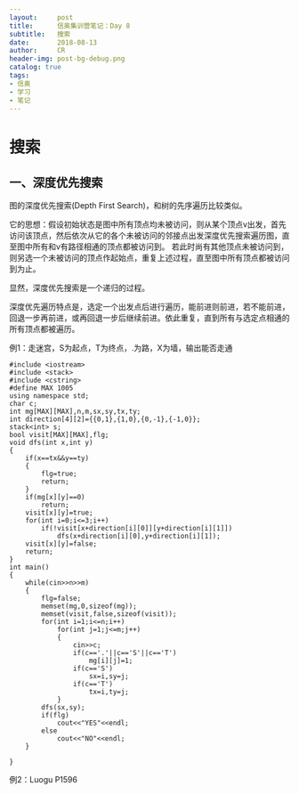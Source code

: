```yaml
---
layout:     post
title:      信奥集训营笔记：Day 8
subtitle:   搜索
date:       2018-08-13
author:     CR
header-img: post-bg-debug.png
catalog: true
tags:
- 信奥
- 学习
- 笔记
---
```

# 搜索

## 一、深度优先搜索

图的深度优先搜索(Depth First Search)，和树的先序遍历比较类似。

它的思想：假设初始状态是图中所有顶点均未被访问，则从某个顶点v出发，首先访问该顶点，然后依次从它的各个未被访问的邻接点出发深度优先搜索遍历图，直至图中所有和v有路径相通的顶点都被访问到。 若此时尚有其他顶点未被访问到，则另选一个未被访问的顶点作起始点，重复上述过程，直至图中所有顶点都被访问到为止。

显然，深度优先搜索是一个递归的过程。

深度优先遍历特点是，选定一个出发点后进行遍历，能前进则前进，若不能前进，回退一步再前进，或再回退一步后继续前进。依此重复，直到所有与选定点相通的所有顶点都被遍历。

例1：走迷宫，S为起点，T为终点，.为路，X为墙，输出能否走通
```
#include <iostream>
#include <stack>
#include <cstring>
#define MAX 1005
using namespace std;
char c;
int mg[MAX][MAX],n,m,sx,sy,tx,ty;
int direction[4][2]={{0,1},{1,0},{0,-1},{-1,0}};
stack<int> s;
bool visit[MAX][MAX],flg;
void dfs(int x,int y)
{
    if(x==tx&&y==ty)
    {
        flg=true;
        return;
    }
    if(mg[x][y]==0)
        return;
    visit[x][y]=true;
    for(int i=0;i<=3;i++)
        if(!visit[x+direction[i][0]][y+direction[i][1]])
            dfs(x+direction[i][0],y+direction[i][1]);
    visit[x][y]=false;
    return;
}
int main()
{
    while(cin>>n>>m)
    {
        flg=false;
        memset(mg,0,sizeof(mg));
        memset(visit,false,sizeof(visit));
        for(int i=1;i<=n;i++)
            for(int j=1;j<=m;j++)
            {
                cin>>c;
                if(c=='.'||c=='S'||c=='T')
                    mg[i][j]=1;
                if(c=='S')
                    sx=i,sy=j;
                if(c=='T')
                    tx=i,ty=j;
            }
        dfs(sx,sy);
        if(flg)
            cout<<"YES"<<endl;
        else
            cout<<"NO"<<endl;
    }

}
```

例2：Luogu P1596